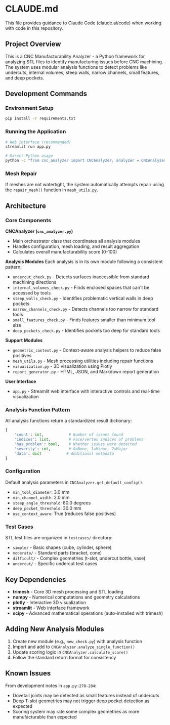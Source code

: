 # CLAUDE.md

This file provides guidance to Claude Code (claude.ai/code) when working with code in this repository.

## Project Overview

This is a CNC Manufacturability Analyzer - a Python framework for analyzing STL files to identify manufacturing issues before CNC machining. The system uses modular analysis functions to detect problems like undercuts, internal volumes, steep walls, narrow channels, small features, and deep pockets.

## Development Commands

### Environment Setup
```bash
pip install -r requirements.txt
```

### Running the Application
```bash
# Web interface (recommended)
streamlit run app.py

# Direct Python usage
python -c "from cnc_analyzer import CNCAnalyzer; analyzer = CNCAnalyzer(); analyzer.load_mesh('part.stl'); results = analyzer.analyze_all()"
```

### Mesh Repair
If meshes are not watertight, the system automatically attempts repair using the `repair_mesh()` function in `mesh_utils.py`.

## Architecture

### Core Components

**CNCAnalyzer (`cnc_analyzer.py`)**
- Main orchestrator class that coordinates all analysis modules
- Handles configuration, mesh loading, and result aggregation
- Calculates overall manufacturability score (0-100)

**Analysis Modules**
Each analysis is in its own module following a consistent pattern:
- `undercut_check.py` - Detects surfaces inaccessible from standard machining directions
- `internal_volumes_check.py` - Finds enclosed spaces that can't be accessed by tools
- `steep_walls_check.py` - Identifies problematic vertical walls in deep pockets
- `narrow_channels_check.py` - Detects channels too narrow for standard tools
- `small_features_check.py` - Finds features smaller than minimum tool size
- `deep_pockets_check.py` - Identifies pockets too deep for standard tools

**Support Modules**
- `geometric_context.py` - Context-aware analysis helpers to reduce false positives
- `mesh_utils.py` - Mesh processing utilities including repair functions
- `visualization.py` - 3D visualization using Plotly
- `report_generator.py` - HTML, JSON, and Markdown report generation

**User Interface**
- `app.py` - Streamlit web interface with interactive controls and real-time visualization

### Analysis Function Pattern

All analysis functions return a standardized result dictionary:
```python
{
    'count': int,           # Number of issues found
    'indices': list,        # Face/vertex indices of problems
    'has_problem': bool,    # Whether issues were detected
    'severity': int,        # 0=None, 1=Minor, 2=Major
    'data': dict           # Additional metadata
}
```

### Configuration

Default analysis parameters in `CNCAnalyzer.get_default_config()`:
- `min_tool_diameter`: 3.0 mm
- `min_channel_width`: 2.0 mm  
- `steep_angle_threshold`: 80.0 degrees
- `deep_pocket_threshold`: 30.0 mm
- `use_context_aware`: True (reduces false positives)

### Test Cases

STL test files are organized in `testcases/` directory:
- `simple/` - Basic shapes (cube, cylinder, sphere)
- `moderate/` - Standard parts (bracket, cone)
- `difficult/` - Complex geometries (t-slot, undercut bottle, vase)
- `undercut/` - Specific undercut test cases

## Key Dependencies

- **trimesh** - Core 3D mesh processing and STL loading
- **numpy** - Numerical computations and geometry calculations
- **plotly** - Interactive 3D visualization
- **streamlit** - Web interface framework
- **scipy** - Advanced mathematical operations (auto-installed with trimesh)

## Adding New Analysis Modules

1. Create new module (e.g., `new_check.py`) with analysis function
2. Import and add to `CNCAnalyzer.analyze_single_function()`
3. Update scoring logic in `CNCAnalyzer.calculate_score()`
4. Follow the standard return format for consistency

## Known Issues

From development notes in `app.py:278-284`:
- Dovetail joints may be detected as small features instead of undercuts
- Deep T-slot geometries may not trigger deep pocket detection as expected
- Scoring system may rate some complex geometries as more manufacturable than expected